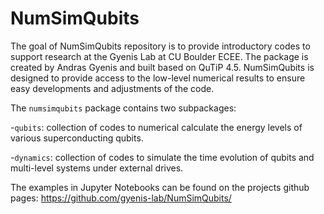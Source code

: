 # NumSimQubits

The goal of NumSimQubits repository is to provide introductory codes to support research at the Gyenis Lab at CU Boulder ECEE. The package is created by Andras Gyenis and built based on QuTiP 4.5. NumSimQubits is designed to provide access to the low-level numerical results to ensure easy developments and adjustments of the code.

The `numsimqubits` package contains two subpackages:

-`qubits`: collection of codes to numerical calculate the energy levels of various superconducting qubits.

-`dynamics`: collection of codes to simulate the time evolution of qubits and multi-level systems under external drives.

The examples in Jupyter Notebooks can be found on the projects github pages: https://github.com/gyenis-lab/NumSimQubits/
